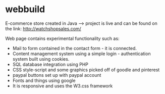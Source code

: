 # webbuild
E-commerce store created in Java --> project is live and can be found on the link: http://watchshopsales.com/

Web page contains experimental functionality such as:

- Mail to form contained in the contact form - it is connected.
- Content management system using a simple login - authentication system built using cookies.
- SQL database integration using PHP
- CSS style-script and some graphics picked off of goodle and pinterest
- paypal buttons set up with paypal account
- Fonts and things using google
- It is responsive and uses the W3.css framework 
